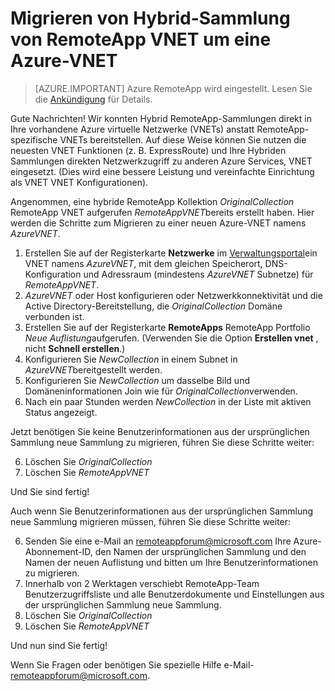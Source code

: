 <properties
    pageTitle="Migrieren von RemoteApp VNET, ein VNET Azure | Microsoft Azure"
    description="Informationen Sie zum Migrieren von RemoteApp VNET zu einem VNET Azure"
    services="remoteapp"
    documentationCenter=""
    authors="lizap"
    manager="mbaldwin" />

<tags
    ms.service="remoteapp"
    ms.workload="compute"
    ms.tgt_pltfrm="na"
    ms.devlang="na"
    ms.topic="article"
    ms.date="08/15/2016"
    ms.author="elizapo" />



# <a name="how-to-migrate-a-hybrid-collection-from-a-remoteapp-vnet-to-an-azure-vnet"></a>Migrieren von Hybrid-Sammlung von RemoteApp VNET um eine Azure-VNET

> [AZURE.IMPORTANT]
> Azure RemoteApp wird eingestellt. Lesen Sie die [Ankündigung](https://go.microsoft.com/fwlink/?linkid=821148) für Details.

Gute Nachrichten! Wir konnten Hybrid RemoteApp-Sammlungen direkt in Ihre vorhandene Azure virtuelle Netzwerke (VNETs) anstatt RemoteApp-spezifische VNETs bereitstellen. Auf diese Weise können Sie nutzen die neuesten VNET Funktionen (z. B. ExpressRoute) und Ihre Hybriden Sammlungen direkten Netzwerkzugriff zu anderen Azure Services, VNET eingesetzt.  (Dies wird eine bessere Leistung und vereinfachte Einrichtung als VNET VNET Konfigurationen).


Angenommen, eine hybride RemoteApp Kollektion *OriginalCollection* RemoteApp VNET aufgerufen *RemoteAppVNET*bereits erstellt haben. Hier werden die Schritte zum Migrieren zu einer neuen Azure-VNET namens *AzureVNET*.

1.  Erstellen Sie auf der Registerkarte **Netzwerke** im [Verwaltungsportal](http://manage.windowsazure.com/)ein VNET namens *AzureVNET*, mit dem gleichen Speicherort, DNS-Konfiguration und Adressraum (mindestens *AzureVNET* Subnetze) für *RemoteAppVNET*.
2.  *AzureVNET* oder Host konfigurieren oder Netzwerkkonnektivität und die Active Directory-Bereitstellung, die *OriginalCollection* Domäne verbunden ist.
3.  Erstellen Sie auf der Registerkarte **RemoteApps** RemoteApp Portfolio *Neue Auflistung*aufgerufen. (Verwenden Sie die Option **Erstellen vnet** , nicht **Schnell erstellen**.)
3.  Konfigurieren Sie *NewCollection* in einem Subnet in *AzureVNET*bereitgestellt werden.
4.  Konfigurieren Sie *NewCollection* um dasselbe Bild und Domäneninformationen Join wie für *OriginalCollection*verwenden.
5.  Nach ein paar Stunden werden *NewCollection* in der Liste mit aktiven Status angezeigt.

Jetzt benötigen Sie keine Benutzerinformationen aus der ursprünglichen Sammlung neue Sammlung zu migrieren, führen Sie diese Schritte weiter:

6.  Löschen Sie *OriginalCollection*
7.  Löschen Sie *RemoteAppVNET*

Und Sie sind fertig!

Auch wenn Sie Benutzerinformationen aus der ursprünglichen Sammlung neue Sammlung migrieren müssen, führen Sie diese Schritte weiter:

6.  Senden Sie eine e-Mail an [remoteappforum@microsoft.com](mailto:remoteappforum@microsoft.com?subject=Azure%20RemoteApp%20user%20information%20migration) Ihre Azure-Abonnement-ID, den Namen der ursprünglichen Sammlung und den Namen der neuen Auflistung und bitten um Ihre Benutzerinformationen zu migrieren.
7.  Innerhalb von 2 Werktagen verschiebt RemoteApp-Team Benutzerzugriffsliste und alle Benutzerdokumente und Einstellungen aus der ursprünglichen Sammlung neue Sammlung.
8.  Löschen Sie *OriginalCollection*
9.  Löschen Sie *RemoteAppVNET*

Und nun sind Sie fertig!

Wenn Sie Fragen oder benötigen Sie spezielle Hilfe e-Mail- [remoteappforum@microsoft.com](mailto:remoteappforum@microsoft.com?subject=Azure%20RemoteApp%20VNET%20migration%20help).
